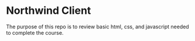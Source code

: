 # Northwind Client
The purpose of this repo is to review basic html, css, and javascript needed to complete the course.
